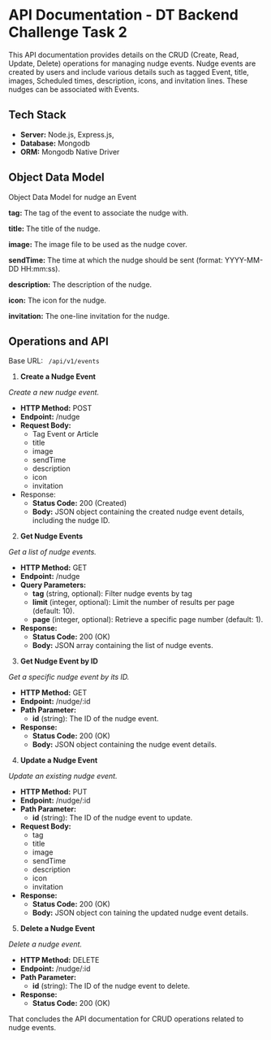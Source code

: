 
# API Documentation - DT Backend Challenge Task 2

This API documentation  provides details on the CRUD (Create, Read, Update, Delete) operations for managing nudge events. Nudge events are created by users and include various details such as tagged Event, title, images, Scheduled times, description, icons, and invitation lines. These nudges can be associated with Events.


## Tech Stack


- **Server:** Node.js, Express.js, 
- **Database:** Mongodb
- **ORM:** Mongodb Native Driver


## Object Data Model

Object Data Model for nudge an Event

**tag:** The tag of the event to associate the nudge with.

**title:** The title of the nudge.

**image:** The image file to be used as the nudge cover.

**sendTime:** The time at which the nudge should be sent (format: YYYY-MM-DD HH:mm:ss).

**description:** The description of the nudge.

**icon:** The icon for the nudge.

**invitation:** The one-line invitation for the nudge.

## Operations and API
Base URL: ``` /api/v1/events``` 

1. **Create a Nudge Event**

_Create a new nudge event._

- **HTTP Method:** POST
- **Endpoint:** /nudge
- **Request Body:**
    - Tag Event or Article
    - title
    - image
    - sendTime
    - description
    - icon
    - invitation
- Response:
    - **Status Code:** 200 (Created)
    - **Body:** JSON object containing the created nudge event details, including the nudge ID.

2. **Get Nudge Events**

_Get a list of nudge events._

- **HTTP Method:** GET
- **Endpoint:** /nudge
- **Query Parameters:**
    - **tag** (string, optional): Filter nudge events by tag
    - **limit** (integer, optional): Limit the number of results per page (default: 10).
    - **page** (integer, optional): Retrieve a specific page number (default: 1).
- **Response:**
    - **Status Code:** 200 (OK)
    - **Body:** JSON array containing the list of nudge events.

3. **Get Nudge Event by ID**

_Get a specific nudge event by its ID._

- **HTTP Method:** GET
- **Endpoint:** /nudge/:id
- **Path Parameter:**
    - **id** (string): The ID of the nudge event.
- **Response:**
    - **Status Code:** 200 (OK)
    - **Body:** JSON object containing the nudge event details.

4. **Update a Nudge Event**

_Update an existing nudge event._

- **HTTP Method:** PUT
- **Endpoint:** /nudge/:id
- **Path Parameter:**
    - **id** (string): The ID of the nudge event to update.
- **Request Body:**
    - tag
    - title
    - image
    - sendTime
    - description
    - icon
    - invitation
- **Response:**
    - **Status Code:** 200 (OK)
    - **Body:** JSON object con taining the updated nudge event details.

5. **Delete a Nudge Event**

_Delete a nudge event._

- **HTTP Method:** DELETE
- **Endpoint:** /nudge/:id
- **Path Parameter:**
    - **id** (string): The ID of the nudge event to delete.
- **Response:**
    - **Status Code:** 200 (OK)

That concludes the API documentation for CRUD operations related to nudge events. 